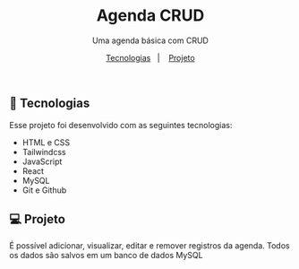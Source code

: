 <h1 align="center"> Agenda CRUD </h1>

<p align="center">
Uma agenda básica com CRUD <br/>
</p>

<p align="center">
  <a href="#-tecnologias">Tecnologias</a>&nbsp;&nbsp;&nbsp;|&nbsp;&nbsp;&nbsp;
  <a href="#-projeto">Projeto</a>
</p>

<br>

## 🚀 Tecnologias

Esse projeto foi desenvolvido com as seguintes tecnologias:

- HTML e CSS
- Tailwindcss
- JavaScript
- React
- MySQL
- Git e Github

## 💻 Projeto

É possível adicionar, visualizar, editar e remover registros da agenda. Todos os dados são salvos em um banco de dados MySQL
